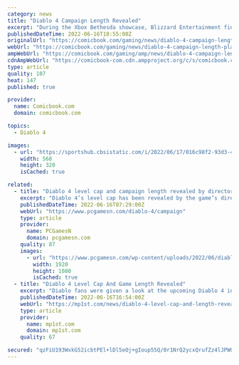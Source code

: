 ```yaml
---
category: news
title: "Diablo 4 Campaign Length Revealed"
excerpt: "During the Xbox Bethesda showcase, Blizzard Entertainment finally pulled back the curtain on Diablo 4. The game isn't set to release until sometime in the first half of 2023, but several details are ..."
publishedDateTime: 2022-06-16T18:55:00Z
originalUrl: "https://comicbook.com/gaming/news/diablo-4-campaign-length-playstation-xbox-blizzard/"
webUrl: "https://comicbook.com/gaming/news/diablo-4-campaign-length-playstation-xbox-blizzard/"
ampWebUrl: "https://comicbook.com/gaming/amp/news/diablo-4-campaign-length-playstation-xbox-blizzard/"
cdnAmpWebUrl: "https://comicbook-com.cdn.ampproject.org/c/s/comicbook.com/gaming/amp/news/diablo-4-campaign-length-playstation-xbox-blizzard/"
type: article
quality: 107
heat: 147
published: true

provider:
  name: Comicbook.com
  domain: comicbook.com

topics:
  - Diablo 4

images:
  - url: "https://sportshub.cbsistatic.com/i/2022/06/17/016c98f2-93d3-4b3e-8226-810484300c52/stalker-2-hero-shot.jpg?width=568&height=320"
    width: 568
    height: 320
    isCached: true

related:
  - title: "Diablo 4 level cap and campaign length revealed by director"
    excerpt: "Diablo 4’s level cap has been revealed by the game’s director Joe Shely, along with details about the length of the main campaign, bosses, and the returning Paragon board. In an interview with ..."
    publishedDateTime: 2022-06-16T07:29:00Z
    webUrl: "https://www.pcgamesn.com/diablo-4/campaign"
    type: article
    provider:
      name: PCGamesN
      domain: pcgamesn.com
    quality: 87
    images:
      - url: "https://www.pcgamesn.com/wp-content/uploads/2022/06/diablo-4-in-game-store.jpg"
        width: 1920
        height: 1080
        isCached: true
  - title: "Diablo 4 Level Cap And Game Length Revealed"
    excerpt: "Diablo fans were given a look at the upcoming Diablo 4 in action at the Xbox Bethesda Games Showcase. Now, the game’s director, Joe Shely has revealed in an interview with Gamespot how long players ..."
    publishedDateTime: 2022-06-16T16:54:00Z
    webUrl: "https://mp1st.com/news/diablo-4-level-cap-and-length-revealed"
    type: article
    provider:
      name: mp1st.com
      domain: mp1st.com
    quality: 67

secured: "qzFiU193WxkG52icbtPEl+lDl5eOj+gIoup55Q/0r1NrQ2ycxQrufZz4lJPWUx3wJMNgpne4Q3dYZ8sd38vgA2fm+8rSHG1sK9t3BriwvwvXgFxHdRmKSjw5REflLL3XMG06YYj52RDQfLtCiOfdT5IrWwuzK1fBk2pIXadrOPd0iP8wzYKHRTOmS7wEXrX/OptbM3MZag40qQL/SI34hlZWB69GV9Ct3GOgqWsf6y4AxjLqa/Kt5bU7nnKMXFq0NRr/oVoPQqIUThgmgV0ukaYi4DjVmucDKydvhY+WBmYVDmf0ghOkG11oJdoFnufBRlTjq6YvPyAEVLpSlsckMNC2sPYvfO5xpKzUHMfyLv0=;xDo4TREMSwWl55iWuGTvwg=="
---
```


